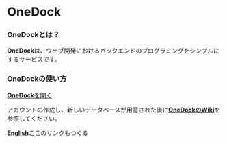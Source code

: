 # OneDock
### OneDockとは？
**OneDock**は、ウェブ開発におけるバックエンドのプログラミングをシンプルにするサービスです。

### OneDockの使い方
[**OneDock**を開く](https://tomocode.github.io/OneDock/)

アカウントの作成し、新しいデータベースが用意された後に[**OneDockのWiki**](https://github.com/tomocode/OneDock/wiki)を参照してください。

[**English**](https://)ここのリンクもつくる
